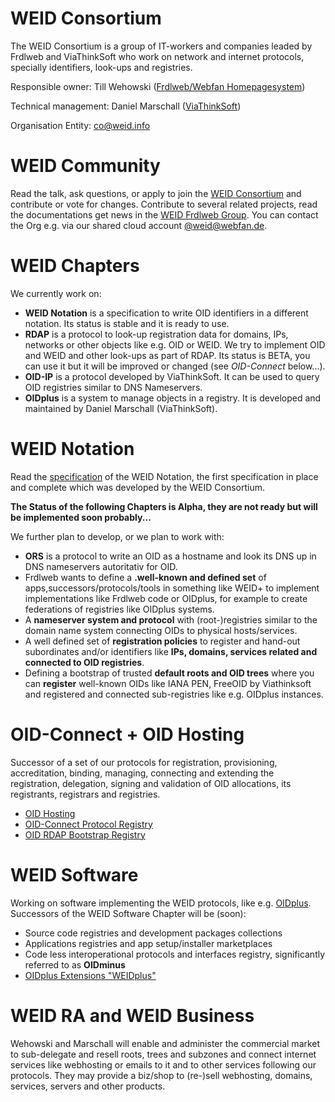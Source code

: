 # WEID Consortium
The WEID Consortium is a group of IT-workers and companies leaded by Frdlweb and ViaThinkSoft who work on network and internet protocols, specially identifiers, look-ups and registries.


Responsible owner: Till Wehowski ([Frdlweb/Webfan Homepagesystem](https://registry.frdl.de/?goto=oid%3A1.3.6.1.4.1.37553))

Technical management: Daniel Marschall ([ViaThinkSoft](https://hosted.oidplus.com/viathinksoft/?goto=oid%3A1.3.6.1.4.1.37476))

Organisation Entity: [co@weid.info](https://weid.info/)

# WEID Community
Read the talk, ask questions, or apply to join the [WEID Consortium](https://www.startforum.de/s/weid) and contribute or vote for changes.
Contribute to several related projects, read the documentations get news in the [WEID Frdlweb Group](https://frdl.de/groups/profile/152/weid-consortium).
You can contact the Org e.g. via our shared cloud account [@weid@webfan.de](https://webfan.de/u/weid).

# WEID Chapters
We currently work on:
+ **WEID Notation** is a specification to write OID identifiers in a different notation. Its status is stable and it is ready to use.
+ **RDAP** is a protocol to look-up registration data for domains, IPs, networks or other objects like e.g. OID or WEID. We try to implement OID and WEID and other look-ups as part of RDAP. Its status is BETA, you can use it but it will be improved or changed (see *OID-Connect* below...).
+ **OID-IP** is a protocol developed by ViaThinkSoft. It can be used to query OID registries similar to DNS Nameservers.
+ **OIDplus** is a system to manage objects in a registry. It is developed and maintained by Daniel Marschall (ViaThinkSoft).

# WEID Notation
Read the [specification](spec.html) of the WEID Notation, the first specification in place and complete which was developed by the WEID Consortium.

**The Status of the following Chapters is Alpha, they are not ready but will be implemented soon probably...**

We further plan to develop, or we plan to work with:
+ **ORS** is a protocol to write an OID as a hostname and look its DNS up in DNS nameservers autoritativ for OID.
+ Frdlweb wants to define a **.well-known and defined set** of apps,successors/protocols/tools in something like WEID+ to implement implementations like Frdlweb code or OIDplus, for example to create federations of registries like OIDplus systems.
+ A **nameserver system and protocol** with (root-)registries similar to the domain name system connecting OIDs to physical hosts/services.
+ A well defined set of **registration policies** to register and hand-out subordinates and/or identifiers like **IPs, domains, services related and connected to OID registries**.
+ Defining a bootstrap of trusted **default roots and OID trees** where you can **register** well-known OIDs like IANA PEN, FreeOID by Viathinksoft and registered and connected sub-registries like e.g. OIDplus instances.

# OID-Connect + OID Hosting
Successor of a set of our protocols for registration, provisioning, accreditation, binding, managing, connecting and extending the registration, delegation, signing and validation of OID allocations, its registrants, registrars and registries.
- [OID Hosting](https://oid.zone/)
- [OID-Connect Protocol Registry](https://registry.frdl.de/?goto=oid%3A1.3.6.1.4.1.37553.8.1.8.1.33061)
- [OID RDAP Bootstrap Registry](https://www.oid.zone/?goto=oidplus%3Asystem)

# WEID Software
Working on software implementing the WEID protocols, like e.g. [OIDplus](https://oidplus.com/).
Successors of the WEID Software Chapter will be (soon):
- Source code registries and development packages collections
- Applications registries and app setup/installer marketplaces
- Code less interoperational protocols and interfaces registry, significantly referred to as **OIDminus**
- [OIDplus Extensions "WEIDplus"](https://weid.info/plus/)  

# WEID RA and WEID Business
Wehowski and Marschall will enable and administer the commercial market to sub-delegate and resell roots, trees and subzones and connect internet services like webhosting or emails to it and to other services following our protocols. They may provide a biz/shop to (re-)sell webhosting, domains, services, servers and other products.

